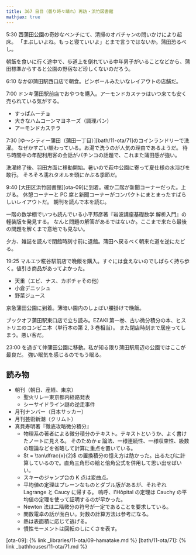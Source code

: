 ```yaml
---
title: 367 日目（曇り時々晴れ）再訪・浜竹図書館
mathjax: true
---
```


5:30 西蒲田公園の奇妙なベンチにて、清掃のオバチャンの問いかけにより起床。
「まぶしいよね。もっと寝ていいよ」とまで言うではないか。蒲田恐るべし。

朝飯を食いに行く途中で、歩道上を倒れている中年男子がいることなどから、蒲田標準からすると公園の野宿など珍しくないのだろう。

6:10 なか卯蒲田駅西口店で朝食。ピンボールみたいなレイアウトの店舗だ。

7:00 ドンキ蒲田駅前店でおやつを購入。アーモンドカステラはいつ来ても安く売られている気がする。

* すっぱムーチョ
* 大きなハムコーンマヨネーズ（調理パン）
* アーモンドカステラ

7:30 [ゆ～シティー蒲田（蒲田一丁目）][bath/11-ota/71]のコインランドリーで洗濯。
なぜかすごい賑わっている。お湯で洗うのが人気の理由であるようだ。
待ち時間中の年配利用客の会話がパチンコの話題で、これまた蒲田感が強い。

洗濯終了後、羽田方面に移動開始。暑いので萩中公園に寄って夏仕様の水浴びを敢行。
そろそろ濡れタオルを頭にかぶる季節だ。

9:40 [大田区浜竹図書館][ota-09]に到着。確か二階が新聞コーナーだった。上がる。
休憩コーナーと PC 席と新聞コーナーがコンパクトにまとまったすばらしいレイアウトだ。
朝刊を読んで本を読む。

一階の数学棚でいつも読んでいる小平邦彦著『岩波講座基礎数学 解析入門』の軽装版を発見する。
なんと問題の解答があるではないか。ここまで来たら最後の問題を解くまで意地でも見ない。

夕方、雑誌を読んで閉館時刻寸前に退館。蒲田へ戻るべく朝来た道を逆にたどる。

19:25 マルエツ糀谷駅前店で晩飯を購入。すぐには食えないのでしばらく持ち歩く。値引き商品があってよかった。

* 天重（エビ、ナス、カボチャその他）
* 小倉デニッシュ
* 野菜ジュース

京急蒲田公園に到着。薄暗い園内のしょぼい腰掛けで晩飯。

ブックオフ蒲田駅東口店で立ち読み。EZAKI 第一巻、古い微分積分の本、ヒストリエのコンビニ本（単行本の第 2, 3 巻相当）。
また閉店時刻まで居座ってしまう。悪い客だ。

23:00 を過ぎて仲蒲田公園に移動。私が知る限り蒲田駅周辺の公園ではここが最良だ。
強い眠気を感じるのでもう眠る。

## 読み物

* 朝刊（朝日、産経、東京）
  * 聖火リレー東京都内経路発表
  * シーサイドライン謎の逆走事件
* 月刊ナンバー（日本サッカー）
* 月刊芸術新潮（クリムト）
* 真貝寿明著『徹底攻略微分積分』
  * 物理系の著者による微分積分のテキスト。テキストというか、よく書けたノートに見える。
    そのためか $\varepsilon$ 論法、一様連続性、一様収束性、級数の理論などを省略して計算に重点を置いている。
  * $t = \tan\dfrac{x}{2}$ の置換積分の憶え方は助かった。出るたびに計算しているので。直角三角形の絵と倍角公式を併用して思い出せばいい。
  * スキーのジャンプ台の K 点は変曲点。
  * 平均値の定理はプレーンなものとダブル版があるが、それぞれ Lagrange と Caucy に帰する。
    嗚呼、l'Hôpital の定理は Cauchy の平均値の定理を使って証明するのが早かった。
  * Newton 法は二階微分の符号が一定であることを要求している。
  * 関数電卓の話が面白い。対数の計算方法は参考になる。
  * 熱は表面積に応じて逃げる。
  * 慣性モーメントは回転のしにくさを表す。

[ota-09]: {% link _libraries/11-ota/09-hamatake.md %}
[bath/11-ota/71]: {% link _bathhouses/11-ota/71.md %}
